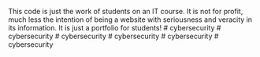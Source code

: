This code is just the work of students on an IT course. It is not for profit, much less the intention of being a website with seriousness and veracity in its information. It is just a portfolio for students!
#   c y b e r s e c u r i t y  
 #   c y b e r s e c u r i t y  
 #   c y b e r s e c u r i t y  
 #   c y b e r s e c u r i t y  
 #   c y b e r s e c u r i t y  
 # cybersecurity
